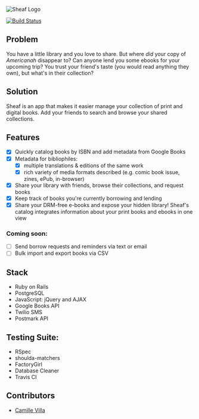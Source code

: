![Sheaf Logo](/app/assets/images/sheaf-low-res.png)

[![Build Status](https://travis-ci.org/camillevilla/sheaf.svg?branch=rails-development)](https://travis-ci.org/camillevilla/sheaf)

## Problem
You have a little library and you love to share. But where *did* your copy of *Americanah* disappear to? Can anyone lend you some ebooks for your upcoming trip? You trust your friend's taste (you would read anything they own), but what's in their collection?

## Solution
Sheaf is an app that makes it easier manage your collection of print and digital books. Add your friends to search and browse your shared collections.

## Features
- [x] Quickly catalog books by ISBN and add metadata from Google Books
- [x] Metadata for bibliophiles: 
    - [x] multiple translations & editions of the same work
    - [x] rich variety of media formats described (e.g. comic book issue, zines, ePub, in-browser)
- [x] Share your library with friends, browse their collections, and request books
- [x] Keep track of books you're currently borrowing and lending
- [x] Share your DRM-free e-books and expose your hidden library! Sheaf's catalog integrates information about your print books and ebooks in one view

### Coming soon:
- [ ] Send borrow requests and reminders via text or email
- [ ] Bulk import and export books via CSV

## Stack
- Ruby on Rails
- PostgreSQL
- JavaScript: jQuery and AJAX
- Google Books API
- Twilio SMS
- Postmark API

## Testing Suite:
- RSpec
- shoulda-matchers
- FactoryGirl
- Database Cleaner
- Travis CI

## Contributors
- [Camille Villa](https://github.com/camillevilla)
